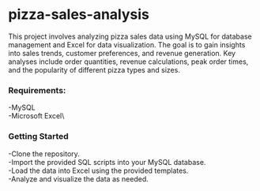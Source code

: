 # pizza-sales-analysis
This project involves analyzing pizza sales data using MySQL for database management and Excel for data visualization. The goal is to gain insights into sales trends, customer preferences, and revenue generation. Key analyses include order quantities, revenue calculations, peak order times, and the popularity of different pizza types and sizes.

### Requirements:

-MySQL\
-Microsoft Excel\


### Getting Started

-Clone the repository.\
-Import the provided SQL scripts into your MySQL database.\
-Load the data into Excel using the provided templates.\
-Analyze and visualize the data as needed.


